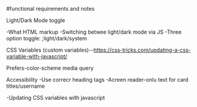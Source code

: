 #functional requirements and notes

Light/Dark Mode toggle

-What HTML markup
-Switching betwee light/dark mode via JS
-Three option toggle: ;light/dark/system

CSS Variables (custom variables)--https://css-tricks.com/updating-a-css-variable-with-javascript/

Prefers-color-scheme media query

Accessibility
-Use correcr heading tags
-Acreen reader-onlu text for card titles/username

-Updating CSS variables with javascript
